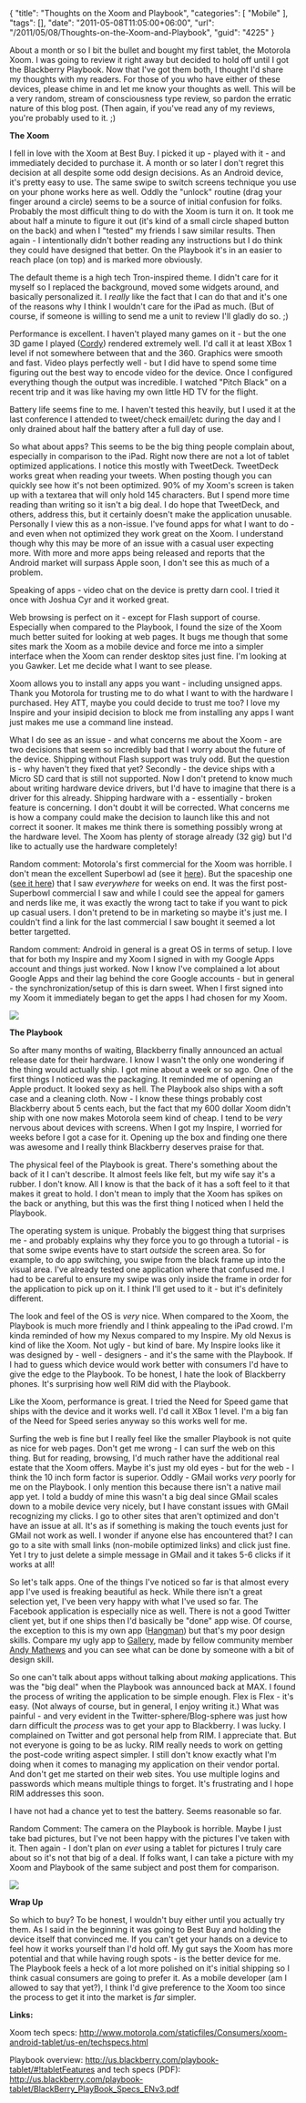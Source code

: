 {
	"title": "Thoughts on the Xoom and Playbook",
	"categories": [
		"Mobile"
	],
	"tags": [],
	"date": "2011-05-08T11:05:00+06:00",
	"url": "/2011/05/08/Thoughts-on-the-Xoom-and-Playbook",
	"guid": "4225"
}

About a month or so I bit the bullet and bought my first tablet, the Motorola Xoom. I was going to review it right away but decided to hold off until I got the Blackberry Playbook. Now that I've got them both, I thought I'd share my thoughts with my readers. For those of you who have either of these devices, please chime in and let me know your thoughts as well. This will be a very random, stream of consciousness type review, so pardon the erratic nature of this blog post. (Then again, if you've read any of my reviews, you're probably used to it. ;)
<!--more-->
<b>The Xoom</b>

I fell in love with the Xoom at Best Buy. I picked it up - played with it - and immediately decided to purchase it. A month or so later I don't regret this decision at all despite some odd design decisions. As an Android device, it's pretty easy to use. The same swipe to switch screens technique you use on your phone works here as well. Oddly the "unlock" routine (drag your finger around a circle) seems to be a source of initial confusion for folks. Probably the most difficult thing to do with the Xoom is turn it on. It took me about half a minute to figure it out (it's kind of a small circle shaped button on the back) and when I "tested" my friends I saw similar results. Then again - I intentionally didn't bother reading any instructions but I do think they could have designed that better. On the Playbook it's in an easier to reach place (on top) and is marked more obviously. 

The default theme is a high tech Tron-inspired theme. I didn't care for it myself so I replaced the background, moved some widgets around, and basically personalized it. I <i>really</i> like the fact that I can do that and it's one of the reasons why I think I wouldn't care for the iPad as much. (But of course, if someone is willing to send me a unit to review I'll gladly do so. ;) 

Performance is excellent. I haven't played many games on it - but the one 3D game I played (<a href="https://market.android.com/details?id=com.silvertree.cordy">Cordy</a>) rendered extremely well. I'd call it at least XBox 1 level if not somewhere between that and the 360. Graphics were smooth and fast. Video plays perfectly well - but I did have to spend some time figuring out the best way to encode video for the device. Once I configured everything though the output was incredible. I watched "Pitch Black" on a recent trip and it was like having my own little HD TV for the flight. 

Battery life seems fine to me. I haven't tested this heavily, but I used it at the last conference I attended to tweet/check email/etc during the day and I only drained about half the battery after a full day of use.

So what about apps? This seems to be the big thing people complain about, especially in comparison to the iPad. Right now there are not a lot of tablet optimized applications. I notice this mostly with TweetDeck. TweetDeck works great when reading your tweets. When posting though you can quickly see how it's not been optimized. 90% of my Xoom's screen is taken up with a textarea that will only hold 145 characters. But I spend more time reading than writing so it isn't a big deal. I do hope that TweetDeck, and others, address this, but it certainly doesn't make the application unusable. Personally I view this as a non-issue. I've found apps for what I want to do - and even when not optimized they work great on the Xoom. I understand though why this may be more of an issue with a casual user expecting more. With more and more apps being released and reports that the Android market will surpass Apple soon, I don't see this as much of a problem.

Speaking of apps - video chat on the device is pretty darn cool. I tried it once with Joshua Cyr and it worked great. 

Web browsing is perfect on it - except for Flash support of course. Especially when compared to the Playbook, I found the size of the Xoom much better suited for looking at web pages. It bugs me though that some sites mark the Xoom as a mobile device and force me into a simpler interface when the Xoom can render desktop sites just fine. I'm looking at you Gawker. Let me decide what I want to see please.

Xoom allows you to install any apps you want - including unsigned apps. Thank you Motorola for trusting me to do what I want to with the hardware I purchased. Hey ATT, maybe you could decide to trust me too? I love my Inspire and your insipid decision to block me from installing any apps I want just makes me use a command line instead.

What I do see as an issue - and what concerns me about the Xoom - are two decisions that seem so incredibly bad that I worry about the future of the device. Shipping without Flash support was truly odd. But the question is - why haven't they fixed that yet? Secondly - the device ships with a Micro SD card that is still not supported. Now I don't pretend to know much about writing hardware device drivers, but I'd have to imagine that there is a driver for this already. Shipping hardware with a - essentially - broken feature is concerning. I don't doubt it will be corrected. What concerns me is how a company could make the decision to launch like this and not correct it sooner. It makes me think there is something possibly wrong at the hardware level. The Xoom has plenty of storage already (32 gig) but I'd like to actually use the hardware completely!

Random comment: Motorola's first commercial for the Xoom was horrible. I don't mean the excellent Superbowl ad (see it <a href="http://www.youtube.com/watch?v=FgOX9mb7V4o">here</a>). But the spaceship one (<a href="http://www.youtube.com/watch?v=TxZ6NQnIPkU">see it here</a>) that I saw <i>everywhere</i> for weeks on end. It was the first post-Superbowl commercial I saw and while I could see the appeal for gamers and nerds like me, it was exactly the wrong tact to take if you want to pick up casual users. I don't pretend to be in marketing so maybe it's just me. I couldn't find a link for the last commercial I saw bought it seemed a lot better targetted. 

Random comment: Android in general is a great OS in terms of setup. I love that for both my Inspire and my Xoom I signed in with my Google Apps account and things just worked. Now I know I've complained a lot about Google Apps and their lag behind the core Google accounts - but in general - the synchronization/setup of this is darn sweet. When I first signed into my Xoom it immediately began to get the apps I had chosen for my Xoom. 

<img src="https://static.raymondcamden.com/images/Motorola_XOOM.jpg" />

<b>The Playbook</b>


So after many months of waiting, Blackberry finally announced an actual release date for their hardware. I know I wasn't the only one wondering if the thing would actually ship. I got mine about a week or so ago. One of the first things I noticed was the packaging. It reminded me of opening an Apple product. It looked sexy as hell. The Playbook also ships with a soft case and a cleaning cloth. Now - I know these things probably cost Blackberry about 5 cents each, but the fact that my 600 dollar Xoom didn't ship with one now makes Motorola seem kind of cheap. I tend to be <i>very</i> nervous about devices with screens. When I got my Inspire, I worried for weeks before I got a case for it. Opening up the box and finding one there was awesome and I really think Blackberry deserves praise for that. 

The physical feel of the Playbook is great. There's something about the back of it I can't describe. It almost feels like felt, but my wife say it's a rubber. I don't know. All I know is that the back of it has a soft feel to it that makes it great to hold. I don't mean to imply that the Xoom has spikes on the back or anything, but this was the first thing I noticed when I held the Playbook. 

The operating system is unique. Probably the biggest thing that surprises me - and probably explains why they force you to go through a tutorial - is that some swipe events have to start <i>outside</i> the screen area. So for example, to do app switching, you swipe from the black frame up into the visual area. I've already tested one application where that confused me. I had to be careful to ensure my swipe was only inside the frame in order for the application to pick up on it. I think I'll get used to it - but it's definitely different. 

The look and feel of the OS is <i>very</i> nice. When compared to the Xoom, the Playbook is much more friendly and I think appealing to the iPad crowd. I'm kinda reminded of how my Nexus compared to my Inspire. My old Nexus is kind of like the Xoom. Not ugly - but kind of bare. My Inspire looks like it was designed by - well - designers - and it's the same with the Playbook. If I had to guess which device would work better with consumers I'd have to give the edge to the Playbook. To be honest, I hate the look of Blackberry phones. It's surprising how well RIM did with the Playbook. 

Like the Xoom, performance is great. I tried the Need for Speed game that ships with the device and it works well. I'd call it XBox 1 level. I'm a big fan of the Need for Speed series anyway so this works well for me. 

Surfing the web is fine but I really feel like the smaller Playbook is not quite as nice for web pages. Don't get me wrong - I can surf the web on this thing. But for reading, browsing, I'd much rather have the additional real estate that the Xoom offers. Maybe it's just my old eyes - but for the web - I think the 10 inch form factor is superior. Oddly - GMail works <i>very</i> poorly for me on the Playbook. I only mention this because there isn't a native mail app yet. I told a buddy of mine this wasn't a big deal since GMail scales down to a mobile device very nicely, but I have constant issues with GMail recognizing my clicks. I go to other sites that aren't optimized and don't have an issue at all. It's as if something is making the touch events just for GMail not work as well. I wonder if anyone else has encountered that? I can go to a site with small links (non-mobile optimized links) and click just fine. Yet I try to just delete a simple message in GMail and it takes 5-6 clicks if it works at all! 

So let's talk apps. One of the things I've noticed so far is that almost every app I've used is freaking beautiful as heck. While there isn't a great selection yet, I've been very happy with what I've used so far. The Facebook application is especially nice as well. There is not a good Twitter client yet, but if one ships then I'd basically be "done" app wise. Of course, the exception to this is my own app (<a href="http://appworld.blackberry.com/webstore/content/28400?lang=en">Hangman</a>) but that's my poor design skills. Compare my ugly app to <a href="http://appworld.blackberry.com/webstore/content/37215?lang=en">Gallery</a>, made by fellow community member <a href="http://www.andymatthews.net/">Andy Mathews</a> and you can see what can be done by someone with a bit of design skill. 

So one can't talk about apps without talking about <i>making</i> applications. This was the "big deal" when the Playbook was announced back at MAX. I found the process of writing the application to be simple enough. Flex is Flex - it's easy. (Not always of course, but in general, I enjoy writing it.) What was painful - and very evident in the Twitter-sphere/Blog-sphere was just how darn difficult the <i>process</i> was to get your app to Blackberry. I was lucky. I complained on Twitter and got personal help from RIM. I appreciate that. But not everyone is going to be as lucky. RIM really needs to work on getting the post-code writing aspect simpler. I still don't know exactly what I'm doing when it comes to managing my application on their vendor portal. And don't get me started on their web sites. You use multiple logins and passwords which means multiple things to forget. It's frustrating and I hope RIM addresses this soon.

I have not had a chance yet to test the battery. Seems reasonable so far.

Random Comment: The camera on the Playbook is horrible. Maybe I just take bad pictures, but I've not been happy with the pictures I've taken with it. Then again - I don't plan on <i>ever</i> using a tablet for pictures I truly care about so it's not that big of a deal. If folks want, I can take a picture with my Xoom and Playbook of the same subject and post them for comparison.

<img src="https://static.raymondcamden.com/images/cfjedi/playbook_navigator_508.jpg" />

<b>Wrap Up</b>

So which to buy? To be honest, I wouldn't buy either until you actually try them. As I said in the beginning it was going to Best Buy and holding the device itself that convinced me. If you can't get your hands on a device to feel how it works yourself than I'd hold off. My gut says the Xoom has more potential and that while having rough spots - is the better device for me. The Playbook feels a heck of a lot more polished on it's initial shipping so I think casual consumers are going to prefer it. As a mobile developer (am I allowed to say that yet?), I think I'd give preference to the Xoom too since the process to get it into the market is <i>far</i> simpler.

<b>Links:</b>

Xoom tech specs: <a href="http://www.motorola.com/staticfiles/Consumers/xoom-android-tablet/us-en/techspecs.html">http://www.motorola.com/staticfiles/Consumers/xoom-android-tablet/us-en/techspecs.html</a>

Playbook overview: <a href="http://us.blackberry.com/playbook-tablet/#!tabletFeatures">http://us.blackberry.com/playbook-tablet/#!tabletFeatures</a> and tech specs (PDF): <a href="http://us.blackberry.com/playbook-tablet/BlackBerry_PlayBook_Specs_ENv3.pdf">http://us.blackberry.com/playbook-tablet/BlackBerry_PlayBook_Specs_ENv3.pdf</a>